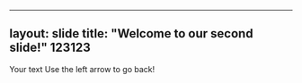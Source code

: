 
---
layout: slide
title: "Welcome to our second slide!"
123123
---
Your text
Use the left arrow to go back!
